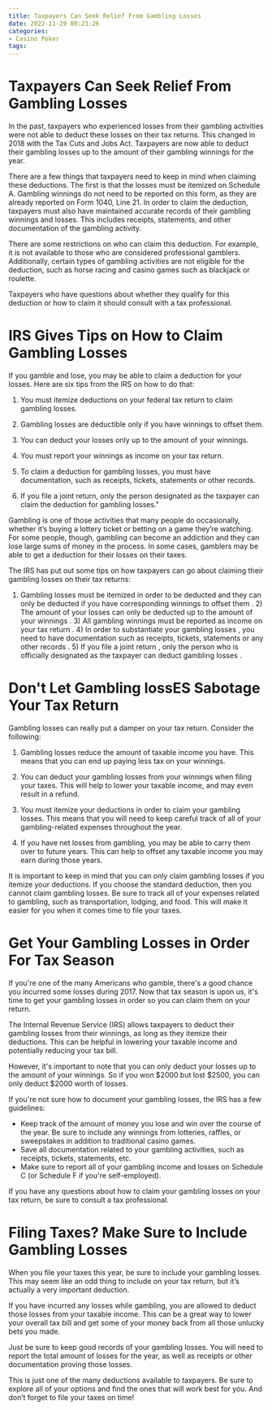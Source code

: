 ```yaml
---
title: Taxpayers Can Seek Relief From Gambling Losses
date: 2022-11-29 00:23:26
categories:
- Casino Poker
tags:
---
```



#  Taxpayers Can Seek Relief From Gambling Losses

In the past, taxpayers who experienced losses from their gambling activities were not able to deduct these losses on their tax returns. This changed in 2018 with the Tax Cuts and Jobs Act. Taxpayers are now able to deduct their gambling losses up to the amount of their gambling winnings for the year.

There are a few things that taxpayers need to keep in mind when claiming these deductions. The first is that the losses must be itemized on Schedule A. Gambling winnings do not need to be reported on this form, as they are already reported on Form 1040, Line 21. In order to claim the deduction, taxpayers must also have maintained accurate records of their gambling winnings and losses. This includes receipts, statements, and other documentation of the gambling activity.

There are some restrictions on who can claim this deduction. For example, it is not available to those who are considered professional gamblers. Additionally, certain types of gambling activities are not eligible for the deduction, such as horse racing and casino games such as blackjack or roulette.

Taxpayers who have questions about whether they qualify for this deduction or how to claim it should consult with a tax professional.

#  IRS Gives Tips on How to Claim Gambling Losses 

If you gamble and lose, you may be able to claim a deduction for your losses. Here are six tips from the IRS on how to do that:

1. You must itemize deductions on your federal tax return to claim gambling losses.

2. Gambling losses are deductible only if you have winnings to offset them.

3. You can deduct your losses only up to the amount of your winnings.

4. You must report your winnings as income on your tax return.

5. To claim a deduction for gambling losses, you must have documentation, such as receipts, tickets, statements or other records.

6. If you file a joint return, only the person designated as the taxpayer can claim the deduction for gambling losses."

Gambling is one of those activities that many people do occasionally, whether it’s buying a lottery ticket or betting on a game they’re watching. For some people, though, gambling can become an addiction and they can lose large sums of money in the process. In some cases, gamblers may be able to get a deduction for their losses on their taxes. 

The IRS has put out some tips on how taxpayers can go about claiming their gambling losses on their tax returns: 
1) Gambling losses must be itemized in order to be deducted and they can only be deducted if you have corresponding winnings to offset them .  2) The amount of your losses can only be deducted up to the amount of your winnings .  3) All gambling winnings must be reported as income on your tax return .  4) In order to substantiate your gambling losses , you need to have documentation such as receipts, tickets, statements or any other records .  5) If you file a joint return , only the person who is officially designated as the taxpayer can deduct gambling losses .

#  Don't Let Gambling lossES Sabotage Your Tax Return 

Gambling losses can really put a damper on your tax return. Consider the following:

1) Gambling losses reduce the amount of taxable income you have. This means that you can end up paying less tax on your winnings.

2) You can deduct your gambling losses from your winnings when filing your taxes. This will help to lower your taxable income, and may even result in a refund.

3) You must itemize your deductions in order to claim your gambling losses. This means that you will need to keep careful track of all of your gambling-related expenses throughout the year.

4) If you have net losses from gambling, you may be able to carry them over to future years. This can help to offset any taxable income you may earn during those years.

It is important to keep in mind that you can only claim gambling losses if you itemize your deductions. If you choose the standard deduction, then you cannot claim gambling losses. Be sure to track all of your expenses related to gambling, such as transportation, lodging, and food. This will make it easier for you when it comes time to file your taxes.

#  Get Your Gambling Losses in Order For Tax Season 

If you're one of the many Americans who gamble, there's a good chance you incurred some losses during 2017. Now that tax season is upon us, it's time to get your gambling losses in order so you can claim them on your return.

The Internal Revenue Service (IRS) allows taxpayers to deduct their gambling losses from their winnings, as long as they itemize their deductions. This can be helpful in lowering your taxable income and potentially reducing your tax bill.

However, it's important to note that you can only deduct your losses up to the amount of your winnings. So if you won $2000 but lost $2500, you can only deduct $2000 worth of losses.

If you're not sure how to document your gambling losses, the IRS has a few guidelines:

- Keep track of the amount of money you lose and win over the course of the year. Be sure to include any winnings from lotteries, raffles, or sweepstakes in addition to traditional casino games.
- Save all documentation related to your gambling activities, such as receipts, tickets, statements, etc. 
- Make sure to report all of your gambling income and losses on Schedule C (or Schedule F if you're self-employed). 

If you have any questions about how to claim your gambling losses on your tax return, be sure to consult a tax professional.

#  Filing Taxes? Make Sure to Include Gambling Losses

When you file your taxes this year, be sure to include your gambling losses. This may seem like an odd thing to include on your tax return, but it’s actually a very important deduction.

If you have incurred any losses while gambling, you are allowed to deduct those losses from your taxable income. This can be a great way to lower your overall tax bill and get some of your money back from all those unlucky bets you made.

Just be sure to keep good records of your gambling losses. You will need to report the total amount of losses for the year, as well as receipts or other documentation proving those losses.

This is just one of the many deductions available to taxpayers. Be sure to explore all of your options and find the ones that will work best for you. And don’t forget to file your taxes on time!